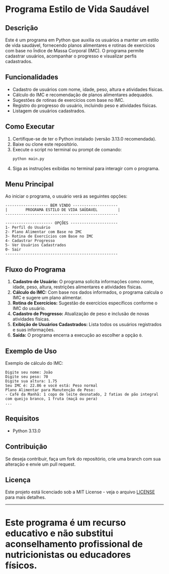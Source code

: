 # Programa Estilo de Vida Saudável

## Descrição
Este é um programa em Python que auxilia os usuários a manter um estilo de vida saudável, fornecendo planos alimentares e rotinas de exercícios com base no Índice de Massa Corporal (IMC). O programa permite cadastrar usuários, acompanhar o progresso e visualizar perfis cadastrados.

## Funcionalidades
- Cadastro de usuários com nome, idade, peso, altura e atividades físicas.
- Cálculo do IMC e recomendação de planos alimentares adequados.
- Sugestões de rotinas de exercícios com base no IMC.
- Registro do progresso do usuário, incluindo peso e atividades físicas.
- Listagem de usuários cadastrados.

## Como Executar
1. Certifique-se de ter o Python instalado (versão 3.13.0 recomendada).
2. Baixe ou clone este repositório.
3. Execute o script no terminal ou prompt de comando:
   ```sh
   python main.py
   ```
4. Siga as instruções exibidas no terminal para interagir com o programa.

## Menu Principal
Ao iniciar o programa, o usuário verá as seguintes opções:
```
------------------- BEM VINDO --------------------
|        PROGRAMA ESTILO DE VIDA SAÚDAVEL         |
--------------------------------------------------

--------------------- OPÇÕES ---------------------
1- Perfil do Usuário
2- Plano Alimentar com Base no IMC
3- Rotina de Exercícios com Base no IMC
4- Cadastrar Progresso
5- Ver Usuários Cadastrados
0- Sair
--------------------------------------------------
```

## Fluxo do Programa
1. **Cadastro de Usuário:** O programa solicita informações como nome, idade, peso, altura, restrições alimentares e atividades físicas.
2. **Cálculo do IMC:** Com base nos dados informados, o programa calcula o IMC e sugere um plano alimentar.
3. **Rotina de Exercícios:** Sugestão de exercícios específicos conforme o IMC do usuário.
4. **Cadastro de Progresso:** Atualização de peso e inclusão de novas atividades físicas.
5. **Exibição de Usuários Cadastrados:** Lista todos os usuários registrados e suas informações.
6. **Saída:** O programa encerra a execução ao escolher a opção `0`.

## Exemplo de Uso
Exemplo de cálculo do IMC:
```
Digite seu nome: João
Digite seu peso: 70
Digite sua altura: 1.75
Seu IMC é: 22.86 e você está: Peso normal
Plano Alimentar para Manutenção de Peso:
- Café da Manhã: 1 copo de leite desnatado, 2 fatias de pão integral com queijo branco, 1 fruta (maçã ou pera)
...
```

## Requisitos
- Python 3.13.0

## Contribuição
Se deseja contribuir, faça um fork do repositório, crie uma branch com sua alteração e envie um pull request.

## Licença
Este projeto está licenciado sob a MIT License - veja o arquivo [LICENSE](LICENSE) para mais detalhes.

---
# Este programa é um recurso educativo e não substitui aconselhamento profissional de nutricionistas ou educadores físicos.